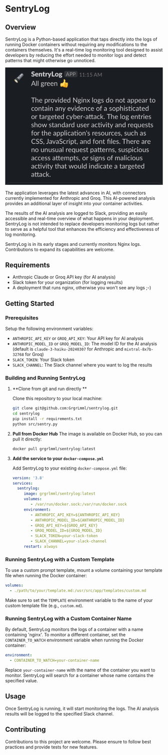 # SentryLog

## Overview
SentryLog is a Python-based application that taps directly into the logs of running Docker containers without requiring any modifications to the containers themselves. It's a real-time log monitoring tool designed to assist developers by reducing the effort needed to monitor logs and detect patterns that might otherwise go unnoticed.

![SentryLog](resources/app.jpeg)

The application leverages the latest advances in AI, with connectors currently implemented for Anthropic and Groq. This AI-powered analysis provides an additional layer of insight into your container activities.

The results of the AI analysis are logged to Slack, providing an easily accessible and real-time overview of what happens in your deployment. SentryLog is not intended to replace developers monitoring logs but rather to serve as a helpful tool that enhances the efficiency and effectiveness of log monitoring.

SentryLog is in its early stages and currently monitors Nginx logs. Contributions to expand its capabilities are welcome.

## Requirements
- Anthropic Claude or Groq API key (for AI analysis)
- Slack token for your organization (for logging results)
- A deployment that runs nginx, otherwise you won't see any logs ;-)

## Getting Started

### Prerequisites
Setup the following environment variables:
- `ANTHROPIC_API_KEY` or `GROQ_API_KEY`: Your API key for AI analysis
- `ANTHROPIC_MODEL_ID` or `GROQ_MODEL_ID`: The model ID for the AI analysis (default is `claude-3-haiku-20240307` for Anthropic and `mixtral-8x7b-32768` for Groq)
- `SLACK_TOKEN`: Your Slack token
- `SLACK_CHANNEL`: The Slack channel where you want to log the results

### Building and Running SentryLog
1. **Clone from git and run directly **
   
   Clone this repository to your local machine:
   ```bash
   git clone git@github.com:GrgrLmml/sentrylog.git
   cd sentrylog
   pip install -r requirements.txt
   python src/sentry.py
   ```

2. **Pull from Docker Hub**
  The image is available on Docker Hub, so you can pull it directly:
    ```bash
    docker pull grgrlmml/sentrylog:latest
   ```
3. **Add the service to your `docker-compose.yml`**
    
    Add SentryLog to your existing `docker-compose.yml` file:
    ```yaml
    version: '3.8'
    services:
      sentrylog:
         image: grgrlmml/sentrylog:latest
         volumes:
            - /var/run/docker.sock:/var/run/docker.sock
         environment:
            - ANTHROPIC_API_KEY=${ANTHROPIC_API_KEY}
            - ANTHROPIC_MODEL_ID=${ANTHROPIC_MODEL_ID}
            - GROQ_API_KEY=${GROQ_API_KEY}
            - GROQ_MODEL_ID=${GROQ_MODEL_ID}
            - SLACK_TOKEN=your-slack-token
            - SLACK_CHANNEL=your-slack-channel
         restart: always
    ```
### Running SentryLog with a Custom Template
To use a custom prompt template, mount a volume containing your template file when running the Docker container:

```yaml
volumes:
  - ./path/to/your/template.md:/usr/src/app/templates/custom.md
```
Make sure to set the `TEMPLATE` environment variable to the name of your custom template file (e.g., `custom.md`).
### Running SentryLog with a Custom Container Name
By default, SentryLog monitors the logs of a container with a name containing 'nginx'. To monitor a different container, set the `CONTAINER_TO_WATCH` environment variable when running the Docker container:
    
```yaml
environment:
  - CONTAINER_TO_WATCH=your-container-name
```
Replace `your-container-name` with the name of the container you want to monitor. SentryLog will search for a container whose name contains the specified value.


## Usage
Once SentryLog is running, it will start monitoring the logs. The AI analysis results will be logged to the specified Slack channel.

## Contributing
Contributions to this project are welcome. Please ensure to follow best practices and provide tests for new features.

